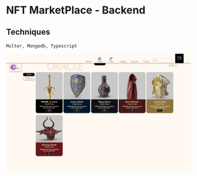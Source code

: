# NFT MarketPlace - Backend

 ## Techniques

    Multer, Mongodb, Typescript

![](https://github.com/cryptowarrier/NFT-MarketPlace---Frontend/raw/master/nftmarket.png)

